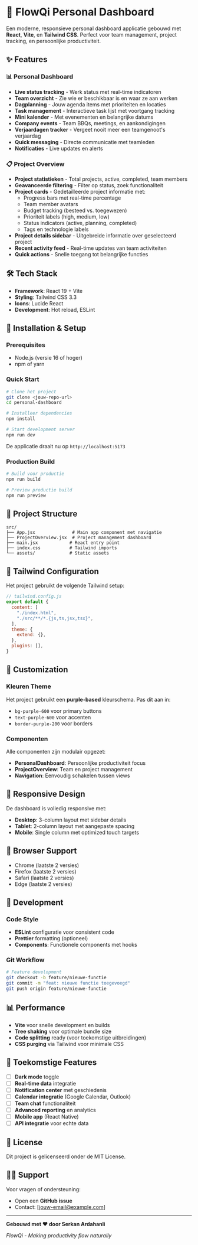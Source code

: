 # 🚀 FlowQi Personal Dashboard

Een moderne, responsieve personal dashboard applicatie gebouwd met **React**, **Vite**, en **Tailwind CSS**. Perfect voor team management, project tracking, en persoonlijke productiviteit.

## ✨ Features

### 📊 Personal Dashboard
- **Live status tracking** - Werk status met real-time indicatoren
- **Team overzicht** - Zie wie er beschikbaar is en waar ze aan werken
- **Dagplanning** - Jouw agenda items met prioriteiten en locaties
- **Task management** - Interactieve task lijst met voortgang tracking
- **Mini kalender** - Met evenementen en belangrijke datums
- **Company events** - Team BBQs, meetings, en aankondigingen
- **Verjaardagen tracker** - Vergeet nooit meer een teamgenoot's verjaardag
- **Quick messaging** - Directe communicatie met teamleden
- **Notificaties** - Live updates en alerts

### 📋 Project Overview
- **Project statistieken** - Total projects, active, completed, team members
- **Geavanceerde filtering** - Filter op status, zoek functionaliteit
- **Project cards** - Gedetailleerde project informatie met:
  - Progress bars met real-time percentage
  - Team member avatars
  - Budget tracking (besteed vs. toegewezen)
  - Prioriteit labels (high, medium, low)
  - Status indicators (active, planning, completed)
  - Tags en technologie labels
- **Project details sidebar** - Uitgebreide informatie over geselecteerd project
- **Recent activity feed** - Real-time updates van team activiteiten
- **Quick actions** - Snelle toegang tot belangrijke functies

## 🛠️ Tech Stack

- **Framework**: React 19 + Vite
- **Styling**: Tailwind CSS 3.3
- **Icons**: Lucide React
- **Development**: Hot reload, ESLint

## 🚀 Installation & Setup

### Prerequisites
- Node.js (versie 16 of hoger)
- npm of yarn

### Quick Start

```bash
# Clone het project
git clone <jouw-repo-url>
cd personal-dashboard

# Installeer dependencies
npm install

# Start development server
npm run dev
```

De applicatie draait nu op `http://localhost:5173`

### Production Build

```bash
# Build voor productie
npm run build

# Preview productie build
npm run preview
```

## 📁 Project Structure

```
src/
├── App.jsx              # Main app component met navigatie
├── ProjectOverview.jsx  # Project management dashboard
├── main.jsx            # React entry point
├── index.css           # Tailwind imports
└── assets/             # Static assets
```

## 🎨 Tailwind Configuration

Het project gebruikt de volgende Tailwind setup:

```javascript
// tailwind.config.js
export default {
  content: [
    "./index.html",
    "./src/**/*.{js,ts,jsx,tsx}",
  ],
  theme: {
    extend: {},
  },
  plugins: [],
}
```

## 🔧 Customization

### Kleuren Theme
Het project gebruikt een **purple-based** kleurschema. Pas dit aan in:
- `bg-purple-600` voor primary buttons
- `text-purple-600` voor accenten
- `border-purple-200` voor borders

### Componenten
Alle componenten zijn modulair opgezet:
- **PersonalDashboard**: Persoonlijke productiviteit focus
- **ProjectOverview**: Team en project management
- **Navigation**: Eenvoudig schakelen tussen views

## 📱 Responsive Design

De dashboard is volledig responsive met:
- **Desktop**: 3-column layout met sidebar details
- **Tablet**: 2-column layout met aangepaste spacing
- **Mobile**: Single column met optimized touch targets

## 🎯 Browser Support

- Chrome (laatste 2 versies)
- Firefox (laatste 2 versies)
- Safari (laatste 2 versies)
- Edge (laatste 2 versies)

## 🤝 Development

### Code Style
- **ESLint** configuratie voor consistent code
- **Prettier** formatting (optioneel)
- **Components**: Functionele components met hooks

### Git Workflow
```bash
# Feature development
git checkout -b feature/nieuwe-functie
git commit -m "feat: nieuwe functie toegevoegd"
git push origin feature/nieuwe-functie
```

## 📊 Performance

- **Vite** voor snelle development en builds
- **Tree shaking** voor optimale bundle size
- **Code splitting** ready (voor toekomstige uitbreidingen)
- **CSS purging** via Tailwind voor minimale CSS

## 🔮 Toekomstige Features

- [ ] **Dark mode** toggle
- [ ] **Real-time data** integratie
- [ ] **Notification center** met geschiedenis
- [ ] **Calendar integratie** (Google Calendar, Outlook)
- [ ] **Team chat** functionaliteit
- [ ] **Advanced reporting** en analytics
- [ ] **Mobile app** (React Native)
- [ ] **API integratie** voor echte data

## 📄 License

Dit project is gelicenseerd onder de MIT License.

## 🙋‍♂️ Support

Voor vragen of ondersteuning:
- Open een **GitHub issue**
- Contact: [jouw-email@example.com]

---

**Gebouwd met ❤️ door Serkan Ardahanli**

*FlowQi - Making productivity flow naturally*

